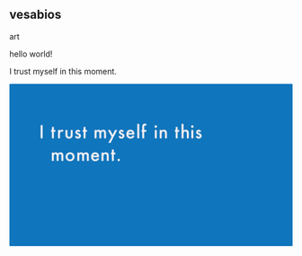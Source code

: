 ## vesabios

art

hello world!

I trust myself in this moment. 

<img src="img/i trust myself in this moment.png" class="img-responsive" alt=""> 



